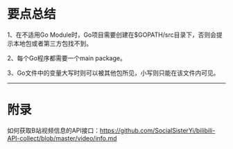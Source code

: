 # 要点总结

1、在不适用Go Module时，Go项目需要创建在$GOPATH/src目录下，否则会提示本地包或者第三方包找不到。

2、每个Go程序都需要一个main package。

3、Go文件中的变量大写时则可以被其他包所见，小写则只能在该文件内可见。











------

# 附录

如何获取B站视频信息的API接口：https://github.com/SocialSisterYi/bilibili-API-collect/blob/master/video/info.md